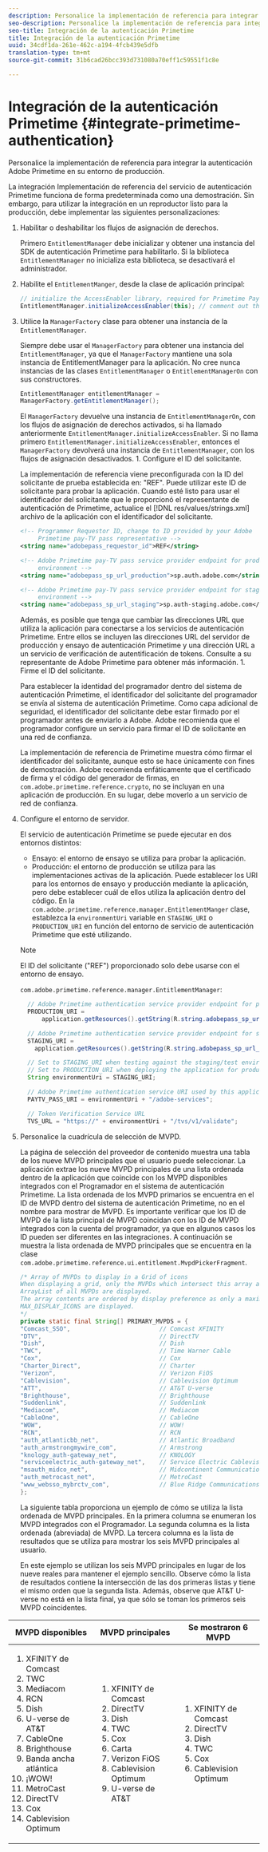 ```yaml
---
description: Personalice la implementación de referencia para integrar la autenticación Adobe Primetime en su entorno de producción.
seo-description: Personalice la implementación de referencia para integrar la autenticación Adobe Primetime en su entorno de producción.
seo-title: Integración de la autenticación Primetime
title: Integración de la autenticación Primetime
uuid: 34cdf1da-261e-462c-a194-4fcb439e5dfb
translation-type: tm+mt
source-git-commit: 31b6cad26bcc393d731080a70eff1c59551f1c8e

---
```



# Integración de la autenticación Primetime {#integrate-primetime-authentication}

Personalice la implementación de referencia para integrar la autenticación Adobe Primetime en su entorno de producción.

La integración Implementación de referencia del servicio de autenticación Primetime funciona de forma predeterminada como una demostración. Sin embargo, para utilizar la integración en un reproductor listo para la producción, debe implementar las siguientes personalizaciones:

1. Habilitar o deshabilitar los flujos de asignación de derechos.

   Primero `EntitlementManager` debe inicializar y obtener una instancia del SDK de autenticación Primetime para habilitarlo. Si la biblioteca `EntitlementManager` no inicializa esta biblioteca, se desactivará el administrador.
1. Habilite el `EntitlementManger`, desde la clase de aplicación principal:

   ```java
   // initialize the AccessEnabler library, required for Primetime PayTV Pass entitlement workflows 
   EntitlementManager.initializeAccessEnabler(this); // comment out this line to disable entitlement workflows
   ```

1. Utilice la `ManagerFactory` clase para obtener una instancia de la `EntitlementManager`.

   Siempre debe usar el `ManagerFactory` para obtener una instancia del `EntitlementManager`, ya que el `ManagerFactory` mantiene una sola instancia de EntitlementManager para la aplicación. No cree nunca instancias de las clases `EntitlementManager` o `EntitlementManagerOn` con sus constructores.

   ```java
   EntitlementManager entitlementManager =  
   ManagerFactory.getEntitlementManager();
   ```

   El `ManagerFactory` devuelve una instancia de `EntitlementManagerOn`, con los flujos de asignación de derechos activados, si ha llamado anteriormente `EntitlementManager.initializeAccessEnabler`. Si no llama primero `EntitlementManager.initializeAccessEnabler`, entonces el `ManagerFactory` devolverá una instancia de `EntitlementManager`, con los flujos de asignación desactivados. 1. Configure el ID del solicitante.

   La implementación de referencia viene preconfigurada con la ID del solicitante de prueba establecida en: &quot;REF&quot;. Puede utilizar este ID de solicitante para probar la aplicación. Cuando esté listo para usar el identificador del solicitante que le proporcionó el representante de autenticación de Primetime, actualice el [!DNL res/values/strings.xml] archivo de la aplicación con el identificador del solicitante.

   ```xml
   <!-- Programmer Requestor ID, change to ID provided by your Adobe  
        Primetime pay-TV pass representative --> 
   <string name="adobepass_requestor_id">REF</string> 
   
   <!-- Adobe Primetime pay-TV pass service provider endpoint for production 
        environment --> 
   <string name="adobepass_sp_url_production">sp.auth.adobe.com</string> 
   
   <!-- Adobe Primetime pay-TV pass service provider endpoint for staging  
        environment --> 
   <string name="adobepass_sp_url_staging">sp.auth-staging.adobe.com</string>
   ```

   Además, es posible que tenga que cambiar las direcciones URL que utiliza la aplicación para conectarse a los servicios de autenticación Primetime. Entre ellos se incluyen las direcciones URL del servidor de producción y ensayo de autenticación Primetime y una dirección URL a un servicio de verificación de autentificación de tokens. Consulte a su representante de Adobe Primetime para obtener más información. 1. Firme el ID del solicitante.

   Para establecer la identidad del programador dentro del sistema de autenticación Primetime, el identificador del solicitante del programador se envía al sistema de autenticación Primetime. Como capa adicional de seguridad, el identificador del solicitante debe estar firmado por el programador antes de enviarlo a Adobe. Adobe recomienda que el programador configure un servicio para firmar el ID de solicitante en una red de confianza.

   La implementación de referencia de Primetime muestra cómo firmar el identificador del solicitante, aunque esto se hace únicamente con fines de demostración. Adobe recomienda enfáticamente que el certificado de firma y el código del generador de firmas, en `com.adobe.primetime.reference.crypto`, no se incluyan en una aplicación de producción. En su lugar, debe moverlo a un servicio de red de confianza.

1. Configure el entorno de servidor.

   El servicio de autenticación Primetime se puede ejecutar en dos entornos distintos:

   * Ensayo: el entorno de ensayo se utiliza para probar la aplicación.
   * Producción: el entorno de producción se utiliza para las implementaciones activas de la aplicación.
   Puede establecer los URI para los entornos de ensayo y producción mediante la aplicación, pero debe establecer cuál de ellos utiliza la aplicación dentro del código. En la `com.adobe.primetime.reference.manager.EntitlementManger` clase, establezca la `environmentUri` variable en `STAGING_URI` o `PRODUCTION_URI` en función del entorno de servicio de autenticación Primetime que esté utilizando.

   >[!NOTE]
   >
   >El ID del solicitante (&quot;REF&quot;) proporcionado solo debe usarse con el entorno de ensayo.

   `com.adobe.primetime.reference.manager.EntitlementManager`:

   ```java
     // Adobe Primetime authentication service provider endpoint for production environment 
     PRODUCTION_URI = 
         application.getResources().getString(R.string.adobepass_sp_url_production); 
   
     // Adobe Primetime authentication service provider endpoint for staging environment 
     STAGING_URI = 
       application.getResources().getString(R.string.adobepass_sp_url_staging); 
   
     // Set to STAGING_URI when testing against the staging/test environment 
     // Set to PRODUCTION_URI when deploying the application for production use 
     String environmentUri = STAGING_URI; 
   
     // Adobe Primetime authentication service URI used by this application 
     PAYTV_PASS_URI = environmentUri + "/adobe-services"; 
   
     // Token Verification Service URL 
     TVS_URL = "https://" + environmentUri + "/tvs/v1/validate";
   ```

1. Personalice la cuadrícula de selección de MVPD.

   La página de selección del proveedor de contenido muestra una tabla de los nueve MVPD principales que el usuario puede seleccionar. La aplicación extrae los nueve MVPD principales de una lista ordenada dentro de la aplicación que coincide con los MVPD disponibles integrados con el Programador en el sistema de autenticación Primetime. La lista ordenada de los MVPD primarios se encuentra en el ID de MVPD dentro del sistema de autenticación Primetime, no en el nombre para mostrar de MVPD. Es importante verificar que los ID de MVPD de la lista principal de MVPD coincidan con los ID de MVPD integrados con la cuenta del programador, ya que en algunos casos los ID pueden ser diferentes en las integraciones. A continuación se muestra la lista ordenada de MVPD principales que se encuentra en la clase `com.adobe.primetime.reference.ui.entitlement.MvpdPickerFragment`.

   ```java
   /* Array of MVPDs to display in a Grid of icons 
   When displaying a grid, only the MVPDs which intersect this array and the 
   ArrayList of all MVPDs are displayed. 
   The array contents are ordered by display preference as only a maximum of 
   MAX_DISPLAY_ICONS are displayed. 
   */ 
   private static final String[] PRIMARY_MVPDS = { 
   "Comcast_SSO",                         // Comcast XFINITY 
   "DTV",                                 // DirectTV 
   "Dish",                                // Dish 
   "TWC",                                 // Time Warner Cable 
   "Cox",                                 // Cox 
   "Charter_Direct",                      // Charter 
   "Verizon",                             // Verizon FiOS 
   "Cablevision",                         // Cablevision Optimum 
   "ATT",                                 // AT&T U-verse 
   "Brighthouse",                         // Brighthouse 
   "Suddenlink",                          // Suddenlink 
   "Mediacom",                            // Mediacom 
   "CableOne",                            // CableOne 
   "WOW",                                 // WOW! 
   "RCN",                                 // RCN 
   "auth_atlanticbb_net",                 // Atlantic Broadband 
   "auth_armstrongmywire_com",            // Armstrong 
   "knology_auth-gateway_net",            // KNOLOGY 
   "serviceelectric_auth-gateway_net",    // Service Electric Cablevision 
   "msauth_midco_net",                    // Midcontinent Communications 
   "auth_metrocast_net",                  // MetroCast 
   "www_websso_mybrctv_com",              // Blue Ridge Communications 
   };
   ```

   La siguiente tabla proporciona un ejemplo de cómo se utiliza la lista ordenada de MVPD principales. En la primera columna se enumeran los MVPD integrados con el Programador. La segunda columna es la lista ordenada (abreviada) de MVPD. La tercera columna es la lista de resultados que se utiliza para mostrar los seis MVPD principales al usuario.

   En este ejemplo se utilizan los seis MVPD principales en lugar de los nueve reales para mantener el ejemplo sencillo. Observe cómo la lista de resultados contiene la intersección de las dos primeras listas y tiene el mismo orden que la segunda lista. Además, observe que AT&amp;T U-verse no está en la lista final, ya que sólo se toman los primeros seis MVPD coincidentes.

| MVPD disponibles | MVPD principales | Se mostraron 6 MVPD |
|--- |--- |--- |
| <ol><li>XFINITY de Comcast</li><li>TWC</li><li>Mediacom</li><li>RCN</li><li>Dish</li><li>U-verse de AT&amp;T</li><li>CableOne</li><li>Brighthouse</li><li>Banda ancha atlántica</li><li>¡WOW!</li><li>MetroCast</li><li>DirectTV </li><li>Cox</li><li>Cablevision Optimum</li></ol> | <ol><li>XFINITY de Comcast</li><li>DirectTV</li><li>Dish</li><li> TWC</li><li>Cox</li><li>Carta</li><li>Verizon FiOS</li><li>Cablevision Optimum</li><li>U-verse de AT&amp;T</li></ol> | <ol><li>XFINITY de Comcast</li><li>DirectTV</li><li>Dish</li><li>TWC</li><li>Cox</li><li>Cablevision Optimum</li></ol> |
